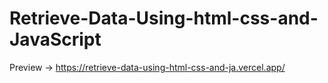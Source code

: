 # Retrieve-Data-Using-html-css-and-JavaScript
Preview -> https://retrieve-data-using-html-css-and-ja.vercel.app/

